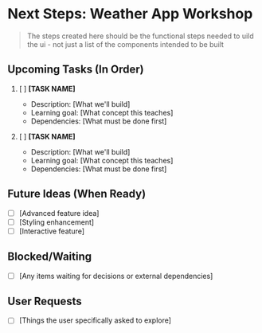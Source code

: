 # Next Steps: Weather App Workshop

> The steps created here should be the functional steps needed to uild the ui - not just a list of the components intended to be built

## Upcoming Tasks (In Order)

1. [ ] **[TASK NAME]**
   - Description: [What we'll build]
   - Learning goal: [What concept this teaches]
   - Dependencies: [What must be done first]

2. [ ] **[TASK NAME]**
   - Description: [What we'll build]
   - Learning goal: [What concept this teaches]
   - Dependencies: [What must be done first]

## Future Ideas (When Ready)

- [ ] [Advanced feature idea]
- [ ] [Styling enhancement]
- [ ] [Interactive feature]

## Blocked/Waiting

- [ ] [Any items waiting for decisions or external dependencies]

## User Requests

- [ ] [Things the user specifically asked to explore]
